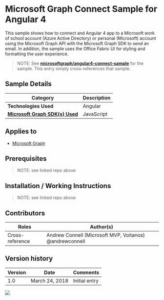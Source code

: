 # Microsoft Graph Connect Sample for Angular 4

This sample shows how to connect and Angular 4 app to a Microsoft work of school account (Azure Active Directory) or personal (Microsoft) account using the Microsoft Graph API with the Microsoft Graph SDK to send an email. In addition, the sample uses the Office Fabric UI for styling and formatting the user experience.

> NOTE: See **[microsoftgraph/angular4-connect-sample](https://github.com/microsoftgraph/angular4-connect-sample)** for the sample. This entry simply cross-references that sample.

## Sample Details

|               Category               | Description |
| ------------------------------------ | ----------- |
| **Technologies Used**                | Angular     |
| **[Microsoft Graph SDK(s) Used][1]** | JavaScript  |

## Applies to

* [Microsoft Graph](https://developer.microsoft.com/en-us/graph)

## Prerequisites

> NOTE: see linked repo above

## Installation / Working Instructions

> NOTE: see linked repo above

## Contributors

|      Roles      |                        Author(s)                        |
| --------------- | ------------------------------------------------------- |
| Cross-reference | Andrew Connell (Microsoft MVP, Voitanos) @andrewconnell |

## Version history

| Version |      Date      |   Comments    |
| ------- | -------------- | ------------- |
| 1.0     | March 24, 2018 | Initial entry |

[1]: https://developer.microsoft.com/en-us/graph/code-samples-and-sdks

![](https://telemetry.sharepointpnp.com/msgraph-community-samples/samples/angular-connect)